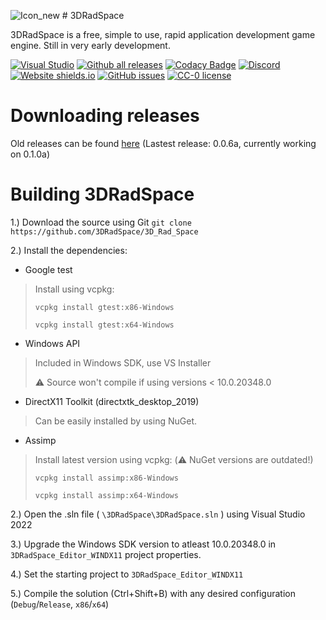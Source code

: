  ![Icon_new](https://github.com/NicusorN5/3D_Rad_Space/assets/20599225/0f8f654f-3401-4776-b6cd-e327ca6635d1) # 3DRadSpace

3DRadSpace is a free, simple to use, rapid application development game engine. Still in very early development. 

[![Visual Studio](https://img.shields.io/badge/--6C33AF?logo=visual%20studio)](https://visualstudio.microsoft.com/)
[![Github all releases](https://img.shields.io/github/downloads/3DRadSpace/3D_Rad_Space/total.svg)](https://GitHub.com/3DRadSpace/3D_Rad_Space/releases/)
[![Codacy Badge](https://app.codacy.com/project/badge/Grade/fb1763ca6663456f934c96ad109aefd8)](https://www.codacy.com/gh/NicusorN5/3D_Rad_Space/dashboard?utm_source=github.com&amp;utm_medium=referral&amp;utm_content=NicusorN5/3D_Rad_Space&amp;utm_campaign=Badge_Grade)
[![Discord](https://img.shields.io/discord/319515587263070209.svg?label=&logo=discord&logoColor=ffffff&color=7389D8&labelColor=6A7EC2)](https://discord.gg/9BcQQyu)
[![Website shields.io](https://img.shields.io/website-up-down-green-red/http/3dradspace.com.svg)](http://3dradspace.org/)
[![GitHub issues](https://img.shields.io/github/issues/3DRadSpace/3D_Rad_Space.svg)](https://GitHub.com/3DRadSpace/3D_Rad_Space/issues/)
[![CC-0 license](https://img.shields.io/badge/License-CC--0-blue.svg)](https://creativecommons.org/licenses/by-nd/4.0)

# Downloading releases

Old releases can be found [here](https://github.com/3DRadSpace/3D_Rad_Space/releases) (Lastest release: 0.0.6a, currently working on 0.1.0a)

# Building 3DRadSpace

1.) Download the source using Git
`git clone https://github.com/3DRadSpace/3D_Rad_Space`

2.) Install the dependencies:

- Google test
> Install using vcpkg:
>
> `vcpkg install gtest:x86-Windows`  
>
> `vcpkg install gtest:x64-Windows`
- Windows API 
> Included in Windows SDK, use VS Installer
>
> ⚠️ Source won't compile if using versions < 10.0.20348.0
- DirectX11 Toolkit (directxtk_desktop_2019)
> Can be easily installed by using NuGet.
- Assimp
> Install latest version using vcpkg: (⚠️ NuGet versions are outdated!)
>
> `vcpkg install assimp:x86-Windows`  
>
> `vcpkg install assimp:x64-Windows`

2.) Open the .sln file ( `\3DRadSpace\3DRadSpace.sln` ) using Visual Studio 2022

3.) Upgrade the Windows SDK version to atleast 10.0.20348.0 in `3DRadSpace_Editor_WINDX11` project properties.

4.) Set the starting project to `3DRadSpace_Editor_WINDX11`

5.) Compile the solution (Ctrl+Shift+B) with any desired configuration (`Debug`/`Release`, `x86`/`x64`)
